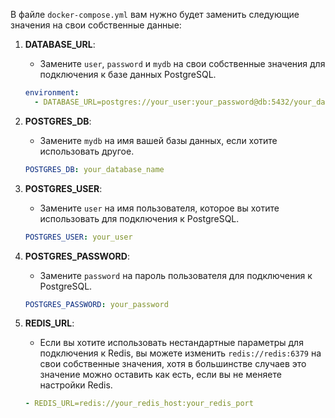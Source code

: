 В файле `docker-compose.yml` вам нужно будет заменить следующие значения на свои собственные данные:

1. **DATABASE_URL**:
   - Замените `user`, `password` и `mydb` на свои собственные значения для подключения к базе данных PostgreSQL.
   ```yaml
   environment:
     - DATABASE_URL=postgres://your_user:your_password@db:5432/your_database_name?sslmode=disable
   ```

2. **POSTGRES_DB**:
   - Замените `mydb` на имя вашей базы данных, если хотите использовать другое.
   ```yaml
   POSTGRES_DB: your_database_name
   ```

3. **POSTGRES_USER**:
   - Замените `user` на имя пользователя, которое вы хотите использовать для подключения к PostgreSQL.
   ```yaml
   POSTGRES_USER: your_user
   ```

4. **POSTGRES_PASSWORD**:
   - Замените `password` на пароль пользователя для подключения к PostgreSQL.
   ```yaml
   POSTGRES_PASSWORD: your_password
   ```

5. **REDIS_URL**:
   - Если вы хотите использовать нестандартные параметры для подключения к Redis, вы можете изменить `redis://redis:6379` на свои собственные значения, хотя в большинстве случаев это значение можно оставить как есть, если вы не меняете настройки Redis.
   ```yaml
   - REDIS_URL=redis://your_redis_host:your_redis_port
   ```
